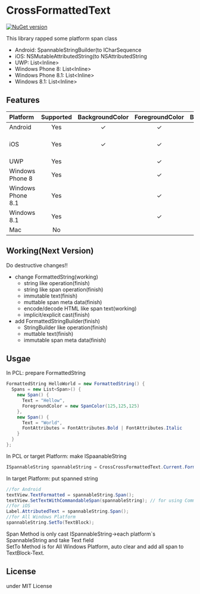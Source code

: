 # CrossFormattedText
[![NuGet version](https://badge.fury.io/nu/Plugin.CrossFormattedText.svg)](https://www.nuget.org/packages/Plugin.CrossFormattedText/)  
      
This library rapped some platform span class
- Android: SpannableStringBuilder(to ICharSequence
- iOS: NSMutableAttributedString(to NSAttributedString
- UWP: List\<Inline\>
- Windows Phone 8: List\<Inline\>
- Windows Phone 8.1: List\<Inline\>
- Windows 8.1: List\<Inline\>

## Features

| Platform | Supported | BackgroundColor | ForegroundColor | Bold/Italic | RelativeFontSize | Command |
|:---|:---:|:---:|:---:|:--:|:--:|:--:|
| Android | Yes | ✓ | ✓ | ✓ | ✓ | ✓ |
| iOS | Yes | ✓ | ✓ | ✓ | | will support(please advice) |
| UWP | Yes | | ✓ | ✓ | ✓ | ✓ |
| Windows Phone 8| Yes | | ✓ | ✓ | ✓ | |
| Windows Phone 8.1| Yes | | ✓ | ✓ | ✓ | ✓ |
| Windows 8.1| Yes | | ✓ | ✓ | ✓ | ✓ |
| Mac | No | | | | | |

## Working(Next Version)

Do destructive changes!!

- change FormattedString(working)
  - string like operation(finish)
  - string like span operation(finish)
  - immutable text(finish)
  - muttable span meta data(finish)
  - encode/decode HTML like span text(working)
  - implicit/explicit cast(finish)
- add FormattedStringBuilder(finish)
  - StringBuilder like operation(finish)
  - muttable text(finish)
  - immutable span meta data(finish)

## Usgae

In PCL: prepare FormattedString
```csharp
FormattedString HelloWorld = new FormattedString() {
  Spans = new List<Span>() {
    new Span() {
      Text = "Hellow",
      ForegroundColor = new SpanColor(125,125,125)
    },
    new Span() {
      Text = "World",
      FontAttributes = FontAttributes.Bold | FontAttributes.Italic
    }
  }
};
```

In PCL or target Platform: make ISpaanableString
```csharp
ISpannableString spannableString = CrossCrossFormattedText.Current.Format(HelloWorld);
```

In target Platform: put spanned string
```csharp
//for Android
textView.TextFormatted = spannableString.Span();
textView.SetTextWithCommandableSpan(spannableString); // for using Command
//for iOS
Label.AttributedText = spannableString.Span();
//for All Windows Platform
spannableString.SetTo(TextBlock);
```

Span Method is only cast ISpannableString→each platform`s SpannableString and take Text field  
SetTo Method is for All Windows Platform, auto clear and add all span to TextBlock-Text.

## License
under MIT License
